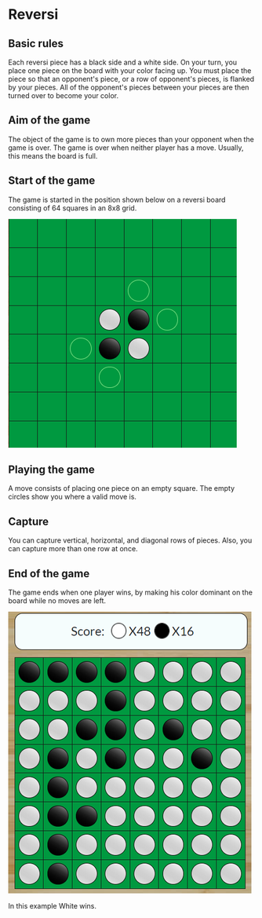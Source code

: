 # Reversi

## Basic rules
Each reversi piece has a black side and a white side. On your turn, you place one piece on the board with your color facing up. You must place the piece so that an opponent's piece, or a row of opponent's pieces, is flanked by your pieces. All of the opponent's pieces between your pieces are then turned over to become your color.

## Aim of the game
The object of the game is to own more pieces than your opponent when the game is over. The game is over when neither player has a move. Usually, this means the board is full.

## Start of the game
The game is started in the position shown below on a reversi board consisting of 64 squares in an 8x8 grid.

![Start of game](./images/startOfGame.png)

## Playing the game
A move consists of placing one piece on an empty square. The empty circles show you where a valid move is.

## Capture
You can capture vertical, horizontal, and diagonal rows of pieces. Also, you can capture more than one row at once.

## End of the game

The game ends when one player wins, by making his color dominant on the board while no moves are left.

![End of Game](./images/endOfGame.png)

In this example White wins.